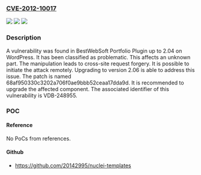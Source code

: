 ### [CVE-2012-10017](https://cve.mitre.org/cgi-bin/cvename.cgi?name=CVE-2012-10017)
![](https://img.shields.io/static/v1?label=Product&message=Portfolio%20Plugin&color=blue)
![](https://img.shields.io/static/v1?label=Version&message=%3D%202.04%20&color=brighgreen)
![](https://img.shields.io/static/v1?label=Vulnerability&message=CWE-352%20Cross-Site%20Request%20Forgery&color=brighgreen)

### Description

A vulnerability was found in BestWebSoft Portfolio Plugin up to 2.04 on WordPress. It has been classified as problematic. This affects an unknown part. The manipulation leads to cross-site request forgery. It is possible to initiate the attack remotely. Upgrading to version 2.06 is able to address this issue. The patch is named 68af950330c3202a706f0ae9bbb52ceaa17dda9d. It is recommended to upgrade the affected component. The associated identifier of this vulnerability is VDB-248955.

### POC

#### Reference
No PoCs from references.

#### Github
- https://github.com/20142995/nuclei-templates

